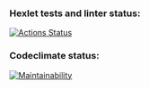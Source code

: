 ### Hexlet tests and linter status:
[![Actions Status](https://github.com/yrpol/python-project-lvl1/workflows/hexlet-check/badge.svg)](https://github.com/yrpol/python-project-lvl1/actions)

### Codeclimate status:
[![Maintainability](https://api.codeclimate.com/v1/badges/a99a88d28ad37a79dbf6/maintainability)](https://codeclimate.com/github/codeclimate/codeclimate/maintainability)
